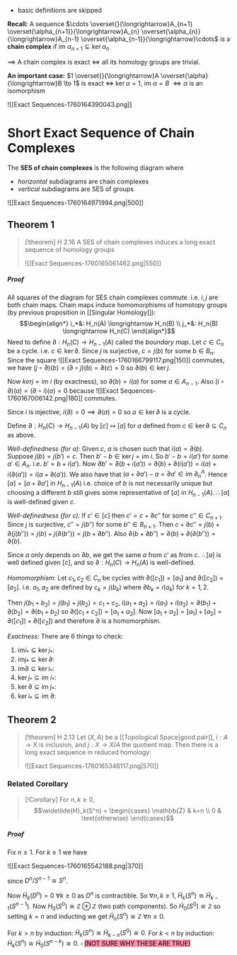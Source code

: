 - basic definitions are skipped

**Recall:** A sequence $\cdots \overset{}{\longrightarrow}A_{n+1} \overset{\alpha_{n+1}}{\longrightarrow}A_{n} \overset{\alpha_{n}}{\longrightarrow}A_{n-1} \overset{\alpha_{n-1}}{\longrightarrow}\cdots$  is a **chain complex** if $\text{im }\alpha_{n+1}\subseteq \ker \alpha_{n}$

$\implies$ A chain complex is exact $\iff$ all its homology groups are trivial. 

**An important case:**
$1 \overset{}{\longrightarrow}A \overset{\alpha}{\longrightarrow}B \to 1$ is exact $\iff$ $\ker \alpha=1$, $\text{im }\alpha =B$ $\iff \alpha$ is an isomorphism

![[Exact Sequences-1760164390043.png]]


# Short Exact Sequence of Chain Complexes

The **SES of chain complexes** is the following diagram where 
- *horizontal* subdiagrams are chain complexes
- *vertical* subdiagrams are SES of groups

![[Exact Sequences-1760164971994.png|500]]

## Theorem 1

>[!theorem] H 2.16
>A SES of chain complexes induces a long exact sequence of homology groups
>
>![[Exact Sequences-1760165061462.png|550]]
##### Proof
All squares of the diagram for SES chain complexes commute. i.e. $i,j$ are both chain maps. Chain maps induce homomorphisms of homotopy groups (by previous proposition in [[Singular Homology]]): 
$$\begin{align*}
i_*&: H_n(A) \longrightarrow H_n(B) \\
j_*&: H_n(B) \longrightarrow H_n(C)
\end{align*}$$
Need to define $\partial:H_n(C) \to H_{n-1}(A)$ called the *boundary map*.
Let $c \in C_n$ be a cycle. i.e. $c \in \ker \partial$. Since $j$ is surjective, $c = j(b)$ for some $b \in B_n$. Since the square
 ![[Exact Sequences-1760166799117.png|150]]
 commutes, we have $(j \circ \partial)(b) = (\partial \circ j)(b) = \partial(c) = 0$ so $\partial(b) \in \ker j$.

Now $ker j = \text{im } i$ (by exactness), so $\partial(b)=i(a)$ for some $a \in A_{n-1}$. Also $(i \circ \partial)(a) = (\partial \circ i)(a) = 0$ because 
![[Exact Sequences-1760167006142.png|180]]
commutes.

Since $i$ is injective, $i(\partial)=0 \implies \partial(a)=0$ so $a \in \ker \partial$ is a cycle. 

Define $\partial: H_n(C)\to H_{n-1}(A)$ by $[c] \longmapsto [a]$ for $a$ defined from $c \in \ker \partial\subseteq C_n$ as above.

*Well-definedness (for a):* Given $c$, $a$ is chosen such that $i(a) = \partial(b)$. Suppose $j(b) = j(b')=c$. Then $b'-b \in \ker j = \text{im }i$. So $b'-b=i(a')$ for some $a' \in A_n$. i.e. $b' = b + i(a')$. 
Now $\partial b'=\partial(b+i(a')) = \partial(b) + \partial(i(a')) = i(a) + i(\partial(a')) = i(a + \partial(a'))$. 
We also have that $(a + \partial a') - a = \partial a' \in \text{im }\partial_n^A$.
Hence $[a]=[a+\partial a']$ in $H_{n-1}(A)$ i.e. choice of $b$ is not necessarily unique but choosing a different $b$ still gives some representative of $[a]$ in $H_{n-1}(A)$. $\therefore [a]$ is well-defined given $c$.

*Well-definedness (for c):* If $c' \in [c]$ then $c' = c + \partial c''$ for some $c''\in C_{n+1}$. Since $j$ is surjective, $c'' =j(b'')$ for some $b'' \in B_{n+1}$. Then $c +\partial c''= j(b) + \partial(j(b'')) = j(b) + j(\partial(b'')) = j(b+\partial b'')$. Also $\partial(b + \partial b'') = \partial(b) + \partial(\partial(b'')) = \partial(b)$. 

Since $a$ only depends on $\partial b$, we get the same $a$ from $c'$ as from $c$. $\therefore [a]$ is well defined given $[c]$, and so $\partial: H_n(C) \to H_n(A)$ is well-defined.

*Homomorphism:* Let $c_1,c_2 \in C_n$ be cycles with $\partial([c_1])=[a_1]$ and $\partial([c_2])=[a_2]$. i.e. $a_1,a_2$ are defined by $c_k=j(b_k)$ where $\partial b_k = i(a_k)$ for $k=1,2$.

Then $j(b_1+b_2)=j(b_1)+j(b_2)=c_1+c_2$, $i(a_1+a_2)=i(a_1)+i(a_2)=\partial(b_1)+\partial(b_2)=\partial(b_1+b_2)$ so $\partial([c_1+c_2])= [a_1+a_2]$. 
Now $[a_1+a_2]=[a_1]+[a_2]= \partial([c_1]) + \partial([c_2])$ and therefore $\partial$ is a homomorphism.

*Exactness:* There are 6 things to check:

1. $\text{im} i_* \subseteq \ker j_*:$
2. $\text{im} j_* \subseteq \ker \partial:$
3. $\text{im} \partial \subseteq \ker i_*:$
4. $\ker j_* \subseteq \text{im } i_*:$
5. $\ker \partial \subseteq \text{im } j_*:$
6. $\ker  i_* \subseteq \text{im } \partial:$
 
## Theorem 2

>[!theorem] H 2.13
>Let $(X,A)$ be a [[Topological Space|good pair]], $i:A\to X$ is inclusion, and $j:X \to X/A$ the quotient map. 
>Then there is a long exact sequence in reduced homology:
>
>![[Exact Sequences-1760165346117.png|570]]

### Related Corollary

>[!Corollary]
>For $n,k \geq 0$, $$\widetilde{H}_k(S^n) = \begin{cases}
\mathbb{Z} & k=n  \\
0 & \text{otherwise}
\end{cases}$$
##### Proof
Fix $n \geq 1$. For $k \geq 1$ we have

![[Exact Sequences-1760165542188.png|370]]

since $D^n / S^{n-1}\cong S^n$.

Now $\widetilde{H}_k(D^n) = 0$ $\forall k \geq 0$ as $D^n$ is contractible. So $\forall n,k \geq 1$, $\widetilde{H}_k(S^n) \cong \widetilde{H}_{k-1}(S^{n-1})$.
Now $H_0(S^0) \cong \mathbb{Z} \oplus \mathbb{Z}$ (two path components). So $\widetilde{H}_0(S^0)\cong \mathbb{Z}$ so setting $k=n$ and inducting we get $\widetilde{H}_n(S^n) \cong \mathbb{Z}$   $\forall n \geq 0$.

For $k > n$ by induction: $\widetilde{H}_k(S^n) \cong \widetilde{H}_{k-n}(S^0) \cong 0$.
For $k < n$ by induction: $\widetilde{H}_k(S^n) \cong \widetilde{H}_{0}(S^{n-k}) \cong 0$.   $\square$
<mark style="background: #FF5582A6;">(NOT SURE WHY THESE ARE TRUE)</mark>



